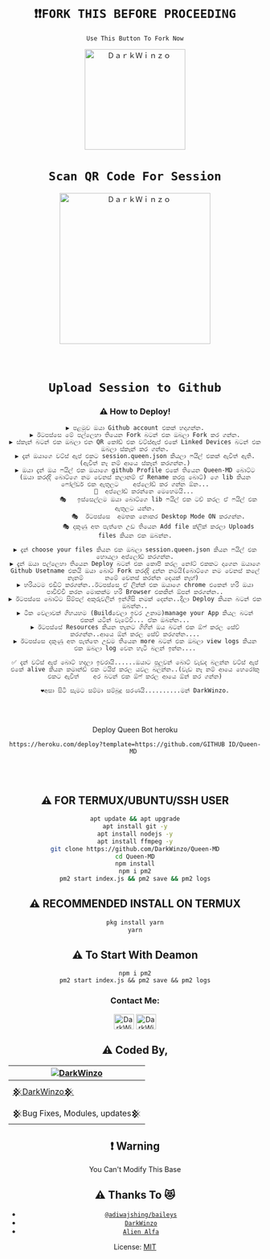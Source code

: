 

<br><br>
<div align="center">
  
# `❗❗FORK THIS BEFORE PROCEEDING`
 
 `Use This Button To Fork Now`
  
  <a href="https://github.com/DarkWinzo/Queen-MD/fork"><img title="ＤａｒｋＷｉｎｚｏ" src="https://github.com/DarkWinzo/Queen-MD/blob/main/Media/Image/Deploy.png?raw=false" width="200"></a>
<br>
# `Scan QR Code For Session`
 
<a href="https://queenmd-qr.darkwinzo.repl.co/"><img title="ＤａｒｋＷｉｎｚｏ" src="https://repl.it/badge/github/quiec/whatsasena" width="300"></a>
  <br><br><br>
# `Upload Session to Github`

  ### ⚠️ How to Deploy! 
  
```
▶️ පළමුව ඔයා Github account එකක් හදාගන්න.
▶️ ඊටපස්සෙ මේ පල්ලෙහා තියෙන Fork බටන් එක ඔබලා Fork කර ගන්න.
▶️ ස්කෑන් බටන් එක ඔබලා එන QR කෝඩ් එක වට්ස්ඇප් එකේ Linked Devices බටන් එක ඔබලා ස්කෑන් කර ගන්න.
▶️ දැන් ඔයාගෙ වට්ස් ඇප් එකට session.queen.json කියලා ෆයිල් එකක් ඇවිත් ඇති.(ඇවිත් නෑ නම් ආයෙ ස්කෑන් කරගන්න.)
▶️ ඔයා දැන් ඔය ෆයිල් එක ඔයාගෙ github Profile එකේ තියෙන Queen-MD බොට්ට (ඔයා කරද්දි බොට්ගෙ නම වෙනස් කලානම් ඒ Rename කරපු බොට්) ගෙ lib කියන ෆෝල්ඩර් එක ඇතුලට    අප්ලෝඩ් කර ගන්න ඕන...
     🧩️  අප්ලෝඩ් කරන්නෙ මෙහෙමයි...
             🎭️   ඉස්සෙල්ලම ඔයා බොට්ගෙ lib ෆයිල් එක ටච් කරල ඒ ෆයිල් එක ඇතුලට යන්න.
             🎭️  ඊටපස්සෙ  අමතක නොකර Desktop Mode ON කරගන්න.
             🎭️ දකුණු අත පැත්තෙ උඩ තියෙන Add file ක්ලික් කරලා Uploads files කියන එක ඔබන්න.
                                      
▶️ දැන් choose your files කියන එක ඔබලා session.queen.json කියන ෆයිල් එක හොයලා අප්ලෝඩ් කරගන්න.
▶️ දැන් ඔයා පල්ලෙහා තියෙන Deploy බටන් එක කොපි කරල නෝට් එකකට දාගෙන ඔයාගෙ Github Usetname එකයි ඔයා බොට් Fork කරද්දි දුන්න නමයි(බොට්ගෙ නම වෙනස් කලේ නෑනම්      නමේ වෙනස් කරන්න දෙයක් නෑහ්) 
▶️ හරියටම එඩිට් කරගන්න..ඊටපස්සෙ ඒ ලින්ක් එක ඔයාගෙ chrome එකෙන් හරි ඔයා පාවිච්චි කරන මොකක්ම හරි Browser එකකින් ඕපන් කරගන්න..
▶️ ඊටපස්සෙ බොට්ට සිම්පල් අකුරුවලින් ඉන්ගීසි නමක් දෙන්න..දීලා Deploy කියන බටන් එක ඔබන්න..
▶️ ටික වෙලාවක් ගිහයහම (Buildවෙලා ඉවර උනාම)manage your App කියල බටන් එකක් යටින් වැටේවි... ඒක ඔබන්න...
▶️ ඊටපස්සේ Resources කියන තැනට ගිහින් ඔය බටන් එක ඕෆ් කරල සේව් කරගන්න..ආයෙ ඕන් කරල සේව් කරගන්න....
▶️ ඊටපස්සෙ දකුණු අත පැත්තෙ උඩම තියෙන more බටන් එක ඔබලා view logs කියන එක ඔබලා log වෙන හැටි බලන් ඉන්න....
           
✅️ දැන් වට්ස් ඇප් බොට් හදලා ඉවරායි......ඔයාට පුලුවන් බොට් වැඩද බලන්න වට්ස් ඇප් එකේ alive කියන කමාන්ඩ් එක ටයිප් කරල යවල බලන්න..(වැඩ නෑ නම් ආයෙ හෙරෝකු එකට ඇවිත්    අර බටන් එක ඕෆ් කරල ආයෙ ඕන් කර ගන්න)

❤️අසා සිටි සැමට සම්මා සම්බුදු සරණයි..........මන් DarkWinzo.

``` 
  
  <br><br>

<!---->


Deploy Queen Bot heroku  <br>

  ```
  https://heroku.com/deploy?template=https://github.com/GITHUB ID/Queen-MD 
  ```
  
  <br> <br>
  
  ## ⚠️ FOR TERMUX/UBUNTU/SSH USER

```bash
apt update && apt upgrade
apt install git -y
apt install nodejs -y
apt install ffmpeg -y
git clone https://github.com/DarkWinzo/Queen-MD
cd Queen-MD
npm install
npm i pm2
pm2 start index.js && pm2 save && pm2 logs
```

## ⚠️ RECOMMENDED INSTALL ON TERMUX

```bash
pkg install yarn
yarn
```

## ⚠️ To Start With Deamon
```
npm i pm2
pm2 start index.js && pm2 save && pm2 logs
```
<h3 align="center">Contact Me:</h3>
<p align="center">
<a href="Wa.me/94775200935" target="blank"><img align="center" src="https://cdn.jsdelivr.net/npm/simple-icons@3.0.1/icons/whatsapp.svg" alt="DarkWinzo" height="30" width="40" /></a>
<a href="https://t.me/DarkWinzo" target="blank"><img align="center" src="https://cdn.jsdelivr.net/npm/simple-icons@3.0.1/icons/telegram.svg" alt="DarkWinzo" height="30" width="40" /></a>
</p>


## ⚠️ Coded By,
  <div align="center">
  
| [![DarkWinzo](https://github.com/DarkWinzo.png?size=200)](https://github.com/DarkWinzo) |
|----|
| [𒆜DarkWinzo𒆜](https://github.com/AI-VIKI) |
|  𒆜Bug Fixes, Modules, updates𒆜 |
  
  </div>

## ❗ Warning
You Can't Modify This Base


## ⚠️ Thanks To 😻
* [`@adiwajshing/baileys`](https://github.com/adiwajshing/baileys)
* [`DarkWinzo`](https://github.com/DarkWinzo)
* [`Alien Alfa`](https://github.com/Alien-Alfa)
  
License: [MIT](https://en.wikipedia.org/wiki/MIT_License)


